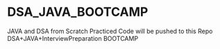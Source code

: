 # DSA_JAVA_BOOTCAMP
JAVA and DSA from Scratch Practiced Code will be pushed to this Repo
DSA+JAVA+InterviewPreparation BOOTCAMP
